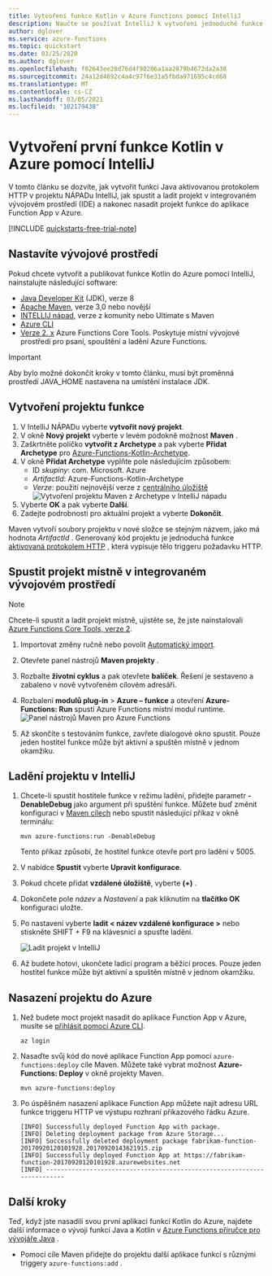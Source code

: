 ```yaml
---
title: Vytvoření funkce Kotlin v Azure Functions pomocí IntelliJ
description: Naučte se používat IntelliJ k vytvoření jednoduché funkce Kotlin aktivované protokolem HTTP, kterou pak publikujete pro běh v prostředí bez serveru v Azure.
author: dglover
ms.service: azure-functions
ms.topic: quickstart
ms.date: 03/25/2020
ms.author: dglover
ms.openlocfilehash: f02643ee28d76d4f90206a1aa2879b4672da2a38
ms.sourcegitcommit: 24a12d4692c4a4c97f6e31a5fbda971695c4cd68
ms.translationtype: MT
ms.contentlocale: cs-CZ
ms.lasthandoff: 03/05/2021
ms.locfileid: "102179438"
---
```

# <a name="create-your-first-kotlin-function-in-azure-using-intellij"></a>Vytvoření první funkce Kotlin v Azure pomocí IntelliJ

V tomto článku se dozvíte, jak vytvořit funkci Java aktivovanou protokolem HTTP v projektu NÁPADu IntelliJ, jak spustit a ladit projekt v integrovaném vývojovém prostředí (IDE) a nakonec nasadit projekt funkce do aplikace Function App v Azure.

[!INCLUDE [quickstarts-free-trial-note](../../includes/quickstarts-free-trial-note.md)]

## <a name="set-up-your-development-environment"></a>Nastavíte vývojové prostředí

Pokud chcete vytvořit a publikovat funkce Kotlin do Azure pomocí IntelliJ, nainstalujte následující software:

- [Java Developer Kit](/azure/developer/java/fundamentals/java-jdk-long-term-support) (JDK), verze 8
- [Apache Maven](https://maven.apache.org), verze 3,0 nebo novější
- [INTELLIJ nápad](https://www.jetbrains.com/idea/download), verze z komunity nebo Ultimate s Maven
- [Azure CLI](/cli/azure)
- [Verze 2. x](functions-run-local.md#v2) Azure Functions Core Tools. Poskytuje místní vývojové prostředí pro psaní, spouštění a ladění Azure Functions.

> [!IMPORTANT]
> Aby bylo možné dokončit kroky v tomto článku, musí být proměnná prostředí JAVA_HOME nastavena na umístění instalace JDK.

## <a name="create-a-function-project"></a>Vytvoření projektu funkce

1. V IntelliJ NÁPADu vyberte **vytvořit nový projekt**.  
1. V okně **Nový projekt** vyberte v levém podokně možnost **Maven** .
1. Zaškrtněte políčko **vytvořit z Archetype** a pak vyberte **Přidat Archetype** pro [Azure-Functions-Kotlin-Archetype](https://mvnrepository.com/artifact/com.microsoft.azure/azure-functions-kotlin-archetype).
1. V okně **Přidat Archetype** vyplňte pole následujícím způsobem:
    - ID _skupiny_: com. Microsoft. Azure
    - _ArtifactId_: Azure-Functions-Kotlin-Archetype
    - _Verze_: použití nejnovější verze z [centrálního úložiště](https://mvnrepository.com/artifact/com.microsoft.azure/azure-functions-kotlin-archetype) 
     ![ Vytvoření projektu Maven z Archetype v IntelliJ nápadu](media/functions-create-first-kotlin-intellij/functions-create-intellij.png)  
1. Vyberte **OK** a pak vyberte **Další**.
1. Zadejte podrobnosti pro aktuální projekt a vyberte **Dokončit**.

Maven vytvoří soubory projektu v nové složce se stejným názvem, jako má hodnota _ArtifactId_ . Generovaný kód projektu je jednoduchá funkce [aktivovaná protokolem HTTP](./functions-bindings-http-webhook.md) , která vypisuje tělo triggeru požadavku HTTP.

## <a name="run-project-locally-in-the-ide"></a>Spustit projekt místně v integrovaném vývojovém prostředí

> [!NOTE]
> Chcete-li spustit a ladit projekt místně, ujistěte se, že jste nainstalovali [Azure Functions Core Tools, verze 2](functions-run-local.md#v2).

1. Importovat změny ručně nebo povolit [Automatický import](https://www.jetbrains.com/help/idea/creating-and-optimizing-imports.html).
1. Otevřete panel nástrojů **Maven projekty** .
1. Rozbalte **životní cyklus** a pak otevřete **balíček**. Řešení je sestaveno a zabaleno v nově vytvořeném cílovém adresáři.
1. Rozbalení **modulů plug-in**  >  **Azure – funkce** a otevření **Azure-Functions: Run** spustí Azure Functions místní modul runtime.  
  ![Panel nástrojů Maven pro Azure Functions](media/functions-create-first-kotlin-intellij/functions-intellij-kotlin-maven-toolbar.png)  

1. Až skončíte s testováním funkce, zavřete dialogové okno spustit. Pouze jeden hostitel funkce může být aktivní a spuštěn místně v jednom okamžiku.

## <a name="debug-the-project-in-intellij"></a>Ladění projektu v IntelliJ

1. Chcete-li spustit hostitele funkce v režimu ladění, přidejte parametr **-DenableDebug** jako argument při spuštění funkce. Můžete buď změnit konfiguraci v [Maven cílech](https://www.jetbrains.com/help/idea/maven-support.html#run_goal) nebo spustit následující příkaz v okně terminálu:  

   ```
   mvn azure-functions:run -DenableDebug
   ```

   Tento příkaz způsobí, že hostitel funkce otevře port pro ladění v 5005.

1. V nabídce **Spustit** vyberte **Upravit konfigurace**.
1. Pokud chcete přidat **vzdálené úložiště**, vyberte **(+)** .
1. Dokončete pole _název_ a _Nastavení_ a pak kliknutím na **tlačítko OK** konfiguraci uložte.
1. Po nastavení vyberte **ladit < název vzdálené konfigurace >** nebo stiskněte SHIFT + F9 na klávesnici a spusťte ladění.

   ![Ladit projekt v IntelliJ](media/functions-create-first-kotlin-intellij/debug-configuration-intellij.PNG)

1. Až budete hotovi, ukončete ladicí program a běžící proces. Pouze jeden hostitel funkce může být aktivní a spuštěn místně v jednom okamžiku.

## <a name="deploy-the-project-to-azure"></a>Nasazení projektu do Azure

1. Než budete moct projekt nasadit do aplikace Function App v Azure, musíte se [přihlásit pomocí Azure CLI](/cli/azure/authenticate-azure-cli).

   ``` azurecli
   az login
   ```

1. Nasaďte svůj kód do nové aplikace Function App pomocí `azure-functions:deploy` cíle Maven. Můžete také vybrat možnost **Azure-Functions: Deploy** v okně projekty Maven.

   ```
   mvn azure-functions:deploy
   ```

1. Po úspěšném nasazení aplikace Function App můžete najít adresu URL funkce triggeru HTTP ve výstupu rozhraní příkazového řádku Azure.

   ``` output
   [INFO] Successfully deployed Function App with package.
   [INFO] Deleting deployment package from Azure Storage...
   [INFO] Successfully deleted deployment package fabrikam-function-20170920120101928.20170920143621915.zip
   [INFO] Successfully deployed Function App at https://fabrikam-function-20170920120101928.azurewebsites.net
   [INFO] ------------------------------------------------------------------------
   ```

## <a name="next-steps"></a>Další kroky

Teď, když jste nasadili svou první aplikaci funkcí Kotlin do Azure, najdete další informace o vývoji funkcí Java a Kotlin v [Azure Functions příručce pro vývojáře Java](functions-reference-java.md) .
- Pomocí cíle Maven přidejte do projektu další aplikace funkcí s různými triggery `azure-functions:add` .
